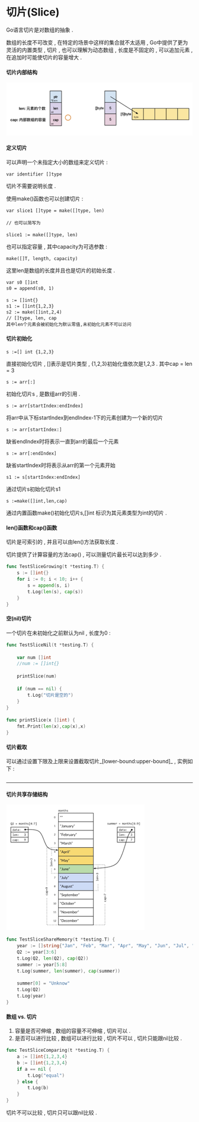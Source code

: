 # 切片\(Slice\)

Go语言切片是对数组的抽象 .

数组的长度不可改变 , 在特定的场景中这样的集合就不太适用 , Go中提供了更为灵活的内置类型 , 切片 , 也可以理解为动态数组 , 长度是不固定的 , 可以追加元素 , 在追加时可能使切片的容量增大 .

#### 切片内部结构

![](/assets/qiepainneibujiegou.png)

#### 定义切片

可以声明一个未指定大小的数组来定义切片 :

```
var identifier []type
```

切片不需要说明长度 .

使用make\(\)函数也可以创建切片 :

```
var slice1 []type = make([]type, len)

// 也可以简写为

slice1 := make([]type, len)
```

也可以指定容量 , 其中capacity为可选参数 :

```
make([]T, length, capacity)
```

这里len是数组的长度并且也是切片的初始长度 .

```
var s0 []int
s0 = append(s0, 1)

s := []int{}
s1 := []int{1,2,3}
s2 := make([]int,2,4)
// []type, len, cap
其中len个元素会被初始化为默认零值,未初始化元素不可以访问
```

#### 切片初始化

```
s :=[] int {1,2,3}
```

直接初始化切片 , \[\]表示是切片类型 , {1,2,3}初始化值依次是1,2,3 . 其中cap = len = 3

```
s := arr[:]
```

初始化切片s , 是数组arr的引用 .

```
s := arr[startIndex:endIndex]
```

将arr中从下标startIndex到endIndex-1下的元素创建为一个新的切片

```
s := arr[startIndex:]
```

缺省endIndex时将表示一直到arr的最后一个元素

```
s := arr[:endIndex]
```

缺省startIndex时将表示从arr的第一个元素开始

```
s1 := s[startIndex:endIndex]
```

通过切片s初始化切片s1

```
s :=make([]int,len,cap)
```

通过内置函数make\(\)初始化切片s,\[\]int 标识为其元素类型为int的切片 .

#### len\(\)函数和cap\(\)函数

切片是可索引的 , 并且可以由len\(\)方法获取长度 .

切片提供了计算容量的方法cap\(\) , 可以测量切片最长可以达到多少 .

```go
func TestSliceGrowing(t *testing.T) {
    s := []int{}
    for i := 0; i < 10; i++ {
        s = append(s, i)
        t.Log(len(s), cap(s))
    }
}
```

#### 空\(nil\)切片

一个切片在未初始化之前默认为nil , 长度为0 :

```go
func TestSliceNil(t *testing.T) {

    var num []int
    //num := []int{}

    printSlice(num)

    if (num == nil) {
        t.Log("切片是空的")
    }
}

func printSlice(x []int) {
    fmt.Print(len(x),cap(x),x)
}
```

#### 切片截取

可以通过设置下限及上限来设置截取切片_\[lower-bound:upper-bound\]_ , 实例如下 : 

```

```

---

#### 切片共享存储结构

![](/assets/qiepiangongxiangcunchujiegou.png)

```go
func TestSliceShareMemory(t *testing.T) {
    year := []string{"Jan", "Feb", "Mar", "Apr", "May", "Jun", "Jul", "Aug", "Sep", "Oct", "Nov", "Dec"}
    Q2 := year[3:6]
    t.Log(Q2, len(Q2), cap(Q2))
    summer := year[5:8]
    t.Log(summer, len(summer), cap(summer))

    summer[0] = "Unknow"
    t.Log(Q2)
    t.Log(year)
}
```

#### 数组 vs. 切片

1. 容量是否可伸缩 , 数组的容量不可伸缩 , 切片可以 . 
2. 是否可以进行比较 , 数组可以进行比较 , 切片不可以 , 切片只能跟nil比较 . 

```go
func TestSliceComparing(t *testing.T) {
    a := []int{1,2,3,4}
    b := []int{1,2,3,4}
    if a == nil {
        t.Log("equal")
    } else {
        t.Log(b)
    }
}
```

切片不可以比较 , 切片只可以跟nil比较 .

